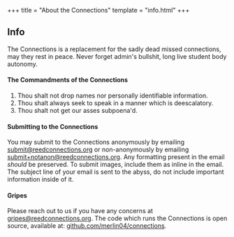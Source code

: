 +++
title = "About the Connections"
template = "info.html"
+++

## Info

The Connections is a replacement for the sadly dead missed connections, may they rest in peace. Never forget admin's bullshit, long live student body autonomy.

#### The Commandments of the Connections

1. Thou shalt not drop names nor personally identifiable information.
2. Thou shalt always seek to speak in a manner which is deescalatory.
3. Thou shalt not get our asses subpoena'd.

#### Submitting to the Connections

You may submit to the Connections anonymously by emailing <a href="mailto:submit@reedconnections.org">submit@reedconnections.org</a> or non-anonymously by emailing <a href="mailto:submit+notanon@reedconnections.org">submit+notanon@reedconnections.org</a>. Any formatting present in the email *should* be preserved. To submit images, include them as inline in the email.
The subject line of your email is sent to the abyss, do not include important information inside of it.

#### Gripes

Please reach out to us if you have any concerns at [gripes@reedconnections.org](mailto:gripes@reedconnections.org). The code which runs the Connections is open source, available at: <a href="https://github.com/merlin04/connections">github.com/merlin04/connections</a>.
